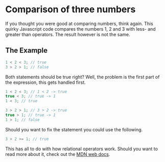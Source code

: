 # Comparison of three numbers

If you thought you were good at comparing numbers, think again. This quirky Javascript code compares the numbers 1, 2 and 3 with less- and greater than operators. The result however is not the same.

## The Example

```js
1 < 2 < 3; // true
3 > 2 > 1; // false
```

Both statements should be true right? Well, the problem is the first part of the expression, this gets handled first.

```js
1 < 2 < 3; // 1 < 2 -> true
true < 3; // true -> 1
1 < 3; // true

3 > 2 > 1; // 3 > 2 -> true
true > 1; // true -> 1
1 > 1; // false
```

Should you want to fix the statement you could use the following.

```js
3 > 2 >= 1; // true
```

This has all to do with how relational operators work. Should you want to read more about it, check out the [MDN web docs](https://developer.mozilla.org/en-US/docs/Web/JavaScript/Reference/Operators).
